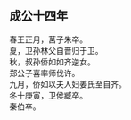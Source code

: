 ## 成公十四年

春王正月，莒子朱卒。  
夏，卫孙林父自晋归于卫。  
秋，叔孙侨如如齐逆女。  
郑公子喜率师伐许。  
九月，侨如以夫人妇姜氏至自齐。  
冬十庚寅，卫侯臧卒。  
秦伯卒。  

